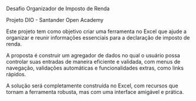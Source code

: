 Desafio Organizador de Imposto de Renda

Projeto DIO - Santander Open Academy 

Este projeto tem como objetivo criar uma ferramenta no Excel que ajude a organizar e reunir informações essenciais para a declaração de imposto de renda. 

A proposta é construir um agregador de dados no qual o usuário possa controlar suas entradas de maneira eficiente e validada, com menus de navegação, validações automáticas e funcionalidades extras, como links rápidos. 

A solução será completamente construída no Excel, com recursos que tornam a ferramenta robusta, mas com uma interface amigável e prática.